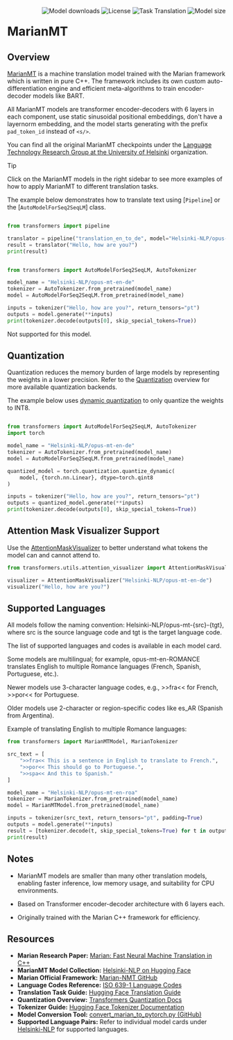 <!--Copyright 2020 The HuggingFace Team. All rights reserved.

Licensed under the Apache License, Version 2.0 (the "License"); you may not use this file except in compliance with
the License. You may obtain a copy of the License at

http://www.apache.org/licenses/LICENSE-2.0

Unless required by applicable law or agreed to in writing, software distributed under the License is distributed on
an "AS IS" BASIS, WITHOUT WARRANTIES OR CONDITIONS OF ANY KIND, either express or implied. See the License for the
specific language governing permissions and limitations under the License.

⚠️ Note that this file is in Markdown but contain specific syntax for our doc-builder (similar to MDX) that may not be
rendered properly in your Markdown viewer.

-->

<div style="float: right;">
    <div class="flex flex-wrap space-x-1">
          <img alt="Model downloads" src="https://img.shields.io/huggingface/model-downloads/Helsinki-NLP/opus-mt-en-de?logo=huggingface" />
           <img alt="License" src="https://img.shields.io/github/license/huggingface/transformers?logo=open-source-initiative" />
           <img alt="Task Translation" src="https://img.shields.io/badge/task-translation-blue?logo=google-translate" />
           <img alt="Model size" src="https://img.shields.io/badge/model-size-298MB-green" />
    </div>
</div>

# MarianMT


## Overview

[MarianMT](https://huggingface.co/papers/1804.00344) is a machine translation model trained with the Marian framework which is written in pure C++. The framework includes its own custom auto-differentiation engine and efficient meta-algorithms to train encoder-decoder models like BART.

All MarianMT models are transformer encoder-decoders with 6 layers in each component, use static sinusoidal positional embeddings, don't have a layernorm embedding, and the model starts generating with the prefix `pad_token_id` instead of `<s/>`.



You can find all the original MarianMT checkpoints under the [Language Technology Research Group at the University of Helsinki](https://huggingface.co/Helsinki-NLP/models?search=opus-mt) organization.


> [!TIP]
> Click on the MarianMT models in the right sidebar to see more examples of how to apply MarianMT to different translation tasks.


The example below demonstrates how to translate text using [`Pipeline`] or the [`AutoModelForSeq2SeqLM`] class.

<hfoptions id="usage">
<hfoption id="Pipeline">

```python

from transformers import pipeline

translator = pipeline("translation_en_to_de", model="Helsinki-NLP/opus-mt-en-de")
result = translator("Hello, how are you?")
print(result)

```

</hfoption>

<hfoption id="AutoModel">

```python

from transformers import AutoModelForSeq2SeqLM, AutoTokenizer

model_name = "Helsinki-NLP/opus-mt-en-de"
tokenizer = AutoTokenizer.from_pretrained(model_name)
model = AutoModelForSeq2SeqLM.from_pretrained(model_name)

inputs = tokenizer("Hello, how are you?", return_tensors="pt")
outputs = model.generate(**inputs)
print(tokenizer.decode(outputs[0], skip_special_tokens=True))

```

</hfoption>
<hfoption id="transformers-cli">

Not supported for this model.

</hfoption>
</hfoptions>

## Quantization

Quantization reduces the memory burden of large models by representing the weights in a lower precision. Refer to the [Quantization](../quantization/overview) overview for more available quantization backends.

The example below uses [dynamic quantization](https://docs.pytorch.org/docs/stable/quantization.html#dynamic-quantization) to only quantize the weights to INT8.

```python

from transformers import AutoModelForSeq2SeqLM, AutoTokenizer
import torch

model_name = "Helsinki-NLP/opus-mt-en-de"
tokenizer = AutoTokenizer.from_pretrained(model_name)
model = AutoModelForSeq2SeqLM.from_pretrained(model_name)

quantized_model = torch.quantization.quantize_dynamic(
    model, {torch.nn.Linear}, dtype=torch.qint8
)

inputs = tokenizer("Hello, how are you?", return_tensors="pt")
outputs = quantized_model.generate(**inputs)
print(tokenizer.decode(outputs[0], skip_special_tokens=True))
```

## Attention Mask Visualizer Support

Use the [AttentionMaskVisualizer](https://github.com/huggingface/transformers/blob/beb9b5b02246b9b7ee81ddf938f93f44cfeaad19/src/transformers/utils/attention_visualizer.py#L139) to better understand what tokens the model can and cannot attend to.

```python
from transformers.utils.attention_visualizer import AttentionMaskVisualizer

visualizer = AttentionMaskVisualizer("Helsinki-NLP/opus-mt-en-de")
visualizer("Hello, how are you?")
```


## Supported Languages
All models follow the naming convention:
Helsinki-NLP/opus-mt-{src}-{tgt}, where src is the source language code and tgt is the target language code.

The list of supported languages and codes is available in each model card.

Some models are multilingual; for example, opus-mt-en-ROMANCE translates English to multiple Romance languages (French, Spanish, Portuguese, etc.).

Newer models use 3-character language codes, e.g., >>fra<< for French, >>por<< for Portuguese.

Older models use 2-character or region-specific codes like es_AR (Spanish from Argentina).

Example of translating English to multiple Romance languages:
```python
from transformers import MarianMTModel, MarianTokenizer

src_text = [
    ">>fra<< This is a sentence in English to translate to French.",
    ">>por<< This should go to Portuguese.",
    ">>spa<< And this to Spanish."
]

model_name = "Helsinki-NLP/opus-mt-en-roa"
tokenizer = MarianTokenizer.from_pretrained(model_name)
model = MarianMTModel.from_pretrained(model_name)

inputs = tokenizer(src_text, return_tensors="pt", padding=True)
outputs = model.generate(**inputs)
result = [tokenizer.decode(t, skip_special_tokens=True) for t in outputs]
print(result)

```


## Notes

- MarianMT models are smaller than many other translation models, enabling faster inference, low memory usage, and suitability for CPU environments.

- Based on Transformer encoder-decoder architecture with 6 layers each.

- Originally trained with the Marian C++ framework for efficiency.





## Resources

- **Marian Research Paper:** [Marian: Fast Neural Machine Translation in C++](https://arxiv.org/abs/2001.08210)  
- **MarianMT Model Collection:** [Helsinki-NLP on Hugging Face](https://huggingface.co/Helsinki-NLP)  
- **Marian Official Framework:** [Marian-NMT GitHub](https://github.com/marian-nmt/marian)  
- **Language Codes Reference:** [ISO 639-1 Language Codes](https://en.wikipedia.org/wiki/List_of_ISO_639-1_codes)  
- **Translation Task Guide:** [Hugging Face Translation Guide](https://huggingface.co/tasks/translation)  
- **Quantization Overview:** [Transformers Quantization Docs](https://huggingface.co/docs/transformers/main/en/perf_optimization#model-quantization)  
- **Tokenizer Guide:** [Hugging Face Tokenizer Documentation](https://huggingface.co/docs/transformers/main/en/main_classes/tokenizer)  
- **Model Conversion Tool:** [convert_marian_to_pytorch.py (GitHub)](https://github.com/huggingface/transformers/blob/main/src/transformers/models/marian/convert_marian_to_pytorch.py)  
- **Supported Language Pairs:** Refer to individual model cards under [Helsinki-NLP](https://huggingface.co/Helsinki-NLP) for supported languages.  




</jax>
</frameworkcontent>
